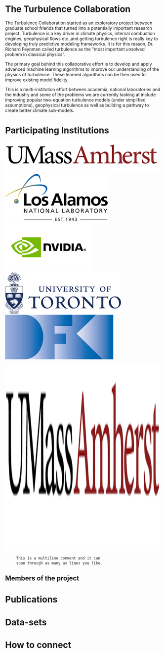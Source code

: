 

# The Turbulence Collaboration

The Turbulence Collaboration started as an exploratory project between graduate school friends that turned into a potentially important research project. Turbulence is a key driver in climate physics, internal combustion engines, geophysical flows etc.,and getting turbulence right is really key to developing truly predictive modeling frameworks. It is for this reason, Dr. Richard Feynman called turbulence as the "most important unsolved problem in classical physics".

The primary goal behind this collaborative effort is to develop and apply advanced machine learning algorithms to improve our understanding of the physics of turbulence. These learned algorithms can be then used to improve existing model fidelity.

This is a multi-institution effort between academia, national laboratories and the industry and some of the problems we are currently looking at include improving popular two-equation turbulence models (under simplified assumptions), geophysical turbulence as well as building a pathway to create better climate sub-models.

# Participating Institutions

![Branching](./assets/img/UMass.png)
![Branching](./assets/img/LANL.png)
![Branching](./assets/img/NVIDIA.png)
![Branching](./assets/img/UToronto.png)
![Branching](./assets/img/DKI.jpeg)


<img src="./assets/img/UMass.png" alt="UMass" width="500" height="600">



         This is a multiline comment and it can
         span through as many as lines you like.

## Members of the project


# Publications


# Data-sets



# How to connect
